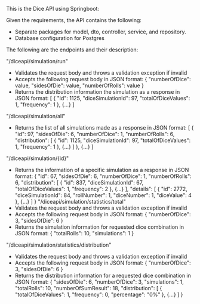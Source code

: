 This is the Dice API using Springboot:

Given the requirements, the API contains the following:
- Separate packages for model, dto, controller, service, and repository.
- Database configuration for Postgres

The following are the endpoints and their description:

"/diceapi/simulation/run"
- Validates the request body and throws a validation exception if invalid
- Accepts the following request body in JSON format:
{
    "numberOfDice": value,
    "sidesOfDie": value,
    "numberOfRolls": value
}
- Returns the distribution information the simulation as a response in JSON format:
[
  {
    "id": 1125,
    "diceSimulationId": 97,
    "totalOfDiceValues": 1,
    "frequency": 1
  },
  {...}
 ]

"/diceapi/simulation/all"
- Returns the list of all simulations made  as a response in JSON format:
[
  {
    "id": 97,
    "sidesOfDie": 6,
    "numberOfDice": 1,
    "numberOfRolls": 6,
    "distribution": [
      {
        "id": 1125,
        "diceSimulationId": 97,
        "totalOfDiceValues": 1,
        "frequency": 1
      },
      {...}
      ]
   },
  {...}
 ]
 
 "/diceapi/simulation/{id}"
 - Returns the information of a specific simulation as a response in JSON format:
{
  "id": 67,
  "sidesOfDie": 6,
  "numberOfDice": 1,
  "numberOfRolls": 6,
  "distribution": [
    {
      "id": 837,
      "diceSimulationId": 67,
      "totalOfDiceValues": 1,
      "frequency": 2
    },
    {...}
  ],
  "details": [
      {
        "id": 2772,
        "diceSimulationId": 84,
        "rollNumber": 1,
        "diceNumber": 1,
        "diceValue": 4
      },
      {...}
   ]
}
"/diceapi/simulation/statistics/total"
 - Validates the request body and throws a validation exception if invalid
 - Accepts the following request body in JSON format:
{
    "numberOfDice": 3,
    "sidesOfDie": 6
}
 - Returns the simulation information for requested dice combination in JSON format:
 {
   "totalRolls": 10,
   "simulations": 1
 }
 
 "/diceapi/simulation/statistics/distribution"
  - Validates the request body and throws a validation exception if invalid
  - Accepts the following request body in JSON format:
 {
     "numberOfDice": 3,
     "sidesOfDie": 6
 }
  - Returns the distribution information for a requested dice combination in JSON format:
{
  "sidesOfDie": 6,
  "numberOfDice": 3,
  "simulations": 1,
  "totalRolls": 10,
  "numberOfSumResult": 18,
  "distribution": [
    {
      "totalOfDiceValues": 1,
      "frequency": 0,
      "percentage": "0%"
    },
    {...}
  ]
}
 
